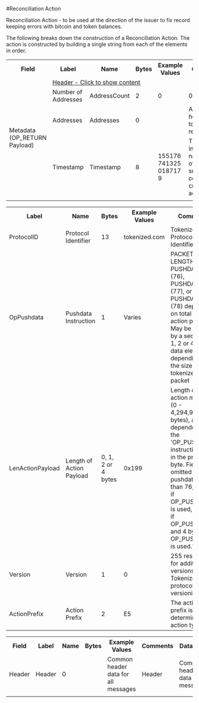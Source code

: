 

#Reconciliation Action

Reconciliation Action -  to be used at the direction of the issuer to fix record keeping errors with bitcoin and token balances.

The following breaks down the construction of a Reconciliation Action. The action is constructed by building a single string from each of the elements in order.

<div class="ritz grid-container" dir="ltr"> 
    <table class="waffle" cellspacing="0" cellpadding="0" table-layout=fixed width=100%>
         <tr style="height:19px">
            <th style="width:6%" class="s0">Field</th>
            <th style="width:9%" class="s1">Label</th>
            <th style="width:9%" class="s1">Name</th>
            <th style="width:2%" class="s1">Bytes</th>
            <th style="width:29%" class="s1">Example Values</th>
            <th style="width:26%" class="s1">Comments</th>
            <th style="width:5%" class="s1">Data Type</th>
            <th style="width:14%" class="s2">Amendment Restrictions</th>
        </tr>
        <tr>
            <td class="s5" rowspan="4">Metadata (OP_RETURN Payload)</td>
            <td class="e7" colspan="7"><a href="javascript" data-popover="header">Header - Click to show content</a></td>
        </tr>
        <tr><td class="e10">Number of Addresses</td>
            <td class="e10">AddressCount</td>
            <td class="e10">2</td>
            <td class="e10" style="word-break:break-all">0</td>
            <td class="e10">0 - 65,535</td>
            <td class="e10">uint16</td>
            <td class="e11"></td>
        </tr>
        <tr><td class="e10">Addresses</td>
            <td class="e10">Addresses</td>
            <td class="e10">0</td>
            <td class="e10" style="word-break:break-all"></td>
            <td class="e10">Addresses holding tokens to be reconciled.</td>
            <td class="e10">Address[]</td>
            <td class="e11"></td>
        </tr>
        <tr><td class="e10">Timestamp</td>
            <td class="e10">Timestamp</td>
            <td class="e10">8</td>
            <td class="e10" style="word-break:break-all">1551767413250187179</td>
            <td class="e10">Timestamp in nanoseconds of when the smart contract created the action.</td>
            <td class="e10">timestamp</td>
            <td class="e11">Cannot be changed by issuer, operator. Smart contract controls.</td>
        </tr>
        <tr>                <td class="s15" colspan="8"></td>
        </tr>
    </table>
</div>

<div class="ui modal" id="header">
    <i class="close icon"></i>
    <div class="content docs-content">
        <table class="ui table">
        	<tr style='height:19px;'>
	            <th style="width:9%" class="s0">Label</th>
	            <th style="width:9%" class="s1">Name</th>
	            <th style="width:2%" class="s1">Bytes</th>
	            <th style="width:29%" class="s1">Example Values</th>
	            <th style="width:26%" class="s1">Comments</th>
	            <th style="width:5%" class="s1">Data Type</th>
	        </tr>
            <tr>
                <td class="e5">ProtocolID</td>
                <td class="e6">Protocol Identifier</td>
                <td class="e6">13</td>
                <td class="e6">tokenized.com</td>
                <td class="e6">Tokenized Protocol Identifier</td>
                <td class="e6">string</td>
            </tr>
            <tr>
                <td class="e5">OpPushdata</td>
                <td class="e6">Pushdata Instruction</td>
                <td class="e6">1</td>
                <td class="e6">Varies</td>
                <td class="e6">PACKET LENGTH, PUSHDATA1 (76), PUSHDATA2 (77), or PUSHDATA4 (78) depending on total size of action payload. May be followed by a secondary 1, 2 or 4 byte data element depending on the size of the tokenized data packet</td>
                <td class="e6">opcode</td>
            </tr>
            <tr>
                <td class="e5">LenActionPayload</td>
                <td class="e6">Length of Action Payload</td>
                <td class="e6">0, 1, 2 or 4 bytes</td>
                <td class="e6">0x199</td>
                <td class="e6">Length of the action message (0 - 4,294,967,296‬ bytes), and dependent on the 'OP_PUSHDATA instruction used in the preceding byte. Field is omitted if pushdata is less than 76, 1 byte if OP_PUSHDATA1 is used, 2 bytes if OP_PUSHDATA2 and 4 bytes if OP_PUSHDATA4 is used."</td>
                <td class="e6">pushdata_length</td>
            </tr>
            <tr>
                <td class="e5">Version</td>
                <td class="e6">Version</td>
                <td class="e6">1</td>
                <td class="e6">0</td>
                <td class="e6">255 reserved for additional versions. Tokenized protocol versioning.</td>
                <td class="e6">uint8</td>
            </tr>
            <tr>
                <td class="e5">ActionPrefix</td>
                <td class="e6">Action Prefix</td>
                <td class="e6">2</td>
                <td class="e6">E5</td>
                <td class="e6">The action prefix is what determines the action type.</td>
                <td class="e6">string</td>
            </tr>
        </table>
    </div>
</div>

<div class="ui modal" id="Reconciliation">
    <i class="close icon"></i>
    <table class="ui table">
        <tr style='height:19px;'>
            <th style="width:6%" class="s0">Field</th>
            <th style="width:9%" class="s1">Label</th>
            <th style="width:9%" class="s1">Name</th>
            <th style="width:2%" class="s1">Bytes</th>
            <th style="width:29%" class="s1">Example Values</th>
            <th style="width:26%" class="s1">Comments</th>
            <th style="width:5%" class="s1">Data Type</th>
            <th style="width:14%" class="s2">Amendment Restrictions</th>
        </tr>
        <tr>
            <td class="e10">Header</td>
            <td class="e10">Header</td>
            <td class="e10">0</td>
            <td class="e10" style="word-break:break-all"></td>
            <td class="e10">Common header data for all messages</td>
            <td class="e10">Header</td>
            <td class="e11">Common header data for all messages.</td>
        </tr>
        <tr>
            <td class="s15" colspan="8"></td>
        </tr>
    </table>
</div>